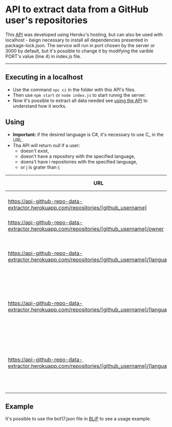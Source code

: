 # API to extract data from a GitHub user's repositories

This [API](https://api-github-repo-data-extractor.herokuapp.com) was developed using Heroku's hosting, but can also be used with localhost - beign necessary to install all dependencies presented in package-lock.json.
The service will run in port chosen by the server or 3000 by default, but it's possible to change it by modifying the varible PORT's value (line 4) in index.js file.

---

## Executing in a localhost
  * Use the command `npc ci` in the folder with this API's files.
  * Then use `npm start` or `node index.js` to start runnig the server.
  * Now it's possible to extract all data needed see [using the API](#using) to understand how it works.
  
## Using
  * **Important:** if the desired language is C#, it's necessary to use C_ in the URL.
  * Tha API will return _null_ if a user:
    - doesn't exist,
    - doesn't have a repository with the specified language,
    - doens't have i repositories with the specified language,
    - or j is grater than i;
  
  | URL | Returned data |
  | --- | ------------- |
  | https://api-github-repo-data-extractor.herokuapp.com/repositories/[github_username] | JSON with all user's repositories data |
  | https://api-github-repo-data-extractor.herokuapp.com/repositories/[github_username]/owner | JSON with user's data |
  | https://api-github-repo-data-extractor.herokuapp.com/repositories/[github_username]/[language] | JSON with data about user's repos with the specified language |
  | https://api-github-repo-data-extractor.herokuapp.com/repositories/[github_username]/[language]/[i] | JSON with data about ith oldest user's repos with the specified language |
  | https://api-github-repo-data-extractor.herokuapp.com/repositories/[github_username]/[language]/[i]/[j] | JSON with data about jth repo in ith oldest user's repos with the specified language |

## Example
  It's possible to use the bot17.json file in [BLiP](https://portal.blip.ai/) to see a usage example.
